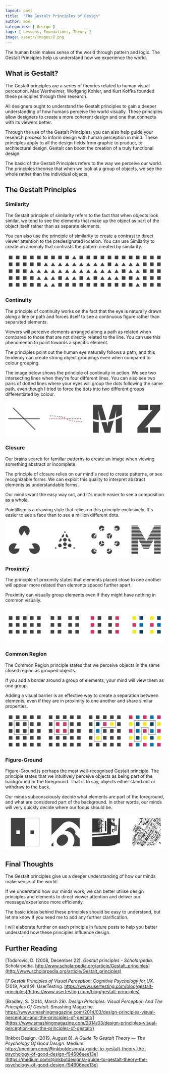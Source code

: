 ```yaml
---
layout: post
title:  "The Gestalt Principles of Design"
author: moe
categories: [ Design ]
tags: [ Lessons, Foundations, Theory ]
image: assets/images/8.png
---
```

The human brain makes sense of the world through pattern and logic. The Gestalt Principles help us understand how we experience the world.

## What is Gestalt?

The Gestalt principles are a series of theories related to human visual perception. Max Wertheimer, Wolfgang Kohler, and Kurt Koffka founded these principles through their research.

All designers ought to understand the Gestalt principles to gain a deeper understanding of how humans perceive the world visually. These principles allow designers to create a more coherent design and one that connects with its viewers better.

Through the use of the Gestalt Principles, you can also help guide your research process to inform design with human perception in mind. These principles apply to all the design fields from graphic to product, to architectural design. Gestalt can boost the creation of a truly functional design.

The basic of the Gestalt Principles refers to the way we perceive our world. The principles theorise that when we look at a group of objects, we see the whole rather than the individual objects.

## The Gestalt Principles

### Similarity

The Gestalt principle of similarity refers to the fact that when objects look similar, we tend to see the elements that make up the object as part of the object itself rather than as separate elements.

You can also use the principle of similarity to create a contrast to direct viewer attention to the predesignated location. You can use Similarity to create an anomaly that contrasts the pattern created by similarity.

![Similarity can be used to group elements or create contrast to direct viewer attention](/assets/images/gestalt-principles/1.png "Similarity")

### Continuity

The principle of continuity works on the fact that the eye is naturally drawn along a line or path and forces itself to see a continuous figure rather than separated elements.

Viewers will perceive elements arranged along a path as related when compared to those that are not directly related to the line. You can use this phenomenon to point towards a specific element.

The principles point out the human eye naturally follows a path, and this tendency can create strong object groupings even when compared to colour grouping.

The image below shows the principle of continuity in action. We see two intersecting lines when they're four different lines. You can also see two pairs of dotted lines where your eyes will group the dots following the same path, even though I tried to force the dots into two different groups differentiated by colour.

![Continuity relies on the fact that an eye is naturally drawn along a path and forces itself to see a continous figure](/assets/images/gestalt-principles/2.png "Continuity")

### Closure

Our brains search for familiar patterns to create an image when viewing something abstract or incomplete.

The principle of closure relies on our mind's need to create patterns, or see recognizable forms. We can exploit this quality to interpret abstract elements as understandable forms.

Our minds want the easy way out, and it's much easier to see a composition as a whole.

Pointillism is a drawing style that relies on this principle exclusively. It's easier to see a face than to see a million different dots.

![Closure relies on the fact that our mind has a need to create recognizable forms and patterns](/assets/images/gestalt-principles/3.png "Closure")

### Proximity

The principle of proximity states that elements placed close to one another will appear more related than elements spaced further apart.

Proximity can visually group elements even if they might have nothing in common visually.

![Proximity relies on the fact that we will view items placed close to each other as more related than separated elements](/assets/images/gestalt-principles/4.png "Proximity")

### Common Region

The Common Region principle states that we perceive objects in the same closed region as grouped objects.

If you add a border around a group of elements, your mind will view them as one group.

Adding a visual barrier is an effective way to create a separation between elements, even if they are in proximity to one another and share similar properties.

![The Common Region principles relies on the fact that creating a visual barrier will always create a separation regardless of the surroundings of the elements](/assets/images/gestalt-principles/5.png "Common Region")

### Figure-Ground

Figure-Ground is perhaps the most well-recognised Gestalt principle. The principle states that we intuitively perceive objects as being part of the background or the foreground. That is to say, objects either stand out or withdraw to the back.

Our minds subconsciously decide what elements are part of the foreground, and what are considered part of the background. In other words, our minds will very quickly decide where our focus should be.

![The Figure-Ground principle plays on the fact that our minds will subconsciously decide what elements are part of the foreground and the background](/assets/images/gestalt-principles/6.png "Figure Ground")

## Final Thoughts

The Gestalt principles give us a deeper understanding of how our minds make sense of the world.

If we understand how our minds work, we can better utilise design principles and elements to direct viewer attention and deliver our message/experience more efficiently.

The basic ideas behind these principles should be easy to understand, but let me know if you need me to add any further clarification.

I will elaborate further on each principle in future posts to help you better understand how these principles influence design.

## Further Reading

[Todorovic, D. (2008, December 22). *Gestalt principles - Scholarpedia*. Scholarpedia. http://www.scholarpedia.org/article/Gestalt_principles](http://www.scholarpedia.org/article/Gestalt_principles)

[*7 Gestalt Principles of Visual Perception: Cognitive Psychology for UX*. (2019, April 9). UserTesting. https://www.usertesting.com/blog/gestalt-principles](https://www.usertesting.com/blog/gestalt-principles)

[Bradley, S. (2014, March 29). *Design Principles: Visual Perception And The Principles Of Gestalt*. Smashing Magazine. https://www.smashingmagazine.com/2014/03/design-principles-visual-perception-and-the-principles-of-gestalt/](https://www.smashingmagazine.com/2014/03/design-principles-visual-perception-and-the-principles-of-gestalt/)

[Inkbot Design. (2019, August 8). *A Guide To Gestalt Theory — The Psychology Of Good Design*. Medium. https://medium.com/@inkbotdesign/a-guide-to-gestalt-theory-the-psychology-of-good-design-f94606eee13e](https://medium.com/@inkbotdesign/a-guide-to-gestalt-theory-the-psychology-of-good-design-f94606eee13e)
